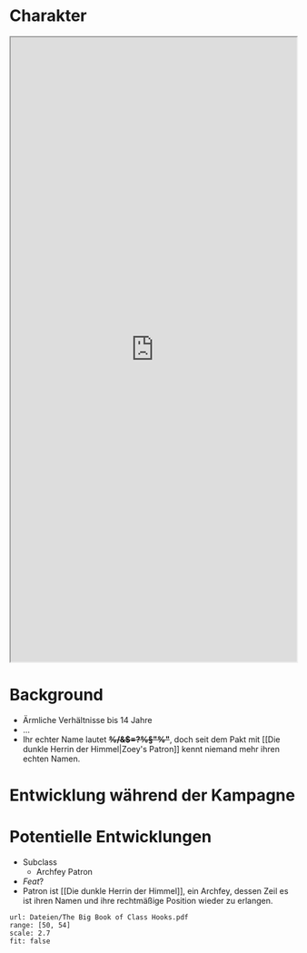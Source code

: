 # Charakter

<iframe src="https://dicecloud.com/character/zq4N4ayzuvBoGDNLr" width=100% height=1100px></iframe>


# Background

- Ärmliche Verhältnisse bis 14 Jahre
- ...
- Ihr echter Name lautet **~~%/&$=?%§"%"~~**, doch seit dem Pakt mit [[Die dunkle Herrin der Himmel|Zoey's Patron]] kennt niemand mehr ihren echten Namen. 

# Entwicklung während der Kampagne



# Potentielle Entwicklungen

- Subclass
	- Archfey Patron
- *Feat*?
- Patron ist [[Die dunkle Herrin der Himmel]], ein Archfey, dessen Zeil es ist ihren Namen und ihre rechtmäßige Position wieder zu erlangen.

```pdf
url: Dateien/The Big Book of Class Hooks.pdf
range: [50, 54]
scale: 2.7
fit: false
```